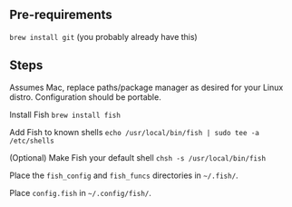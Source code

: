 ## Pre-requirements

`brew install git` (you probably already have this)

## Steps

Assumes Mac, replace paths/package manager as desired for your Linux distro. 
Configuration should be portable.

Install Fish
`brew install fish`

Add Fish to known shells
`echo /usr/local/bin/fish | sudo tee -a /etc/shells`

(Optional) Make Fish your default shell
`chsh -s /usr/local/bin/fish`

Place the `fish_config` and `fish_funcs` directories in `~/.fish/`.

Place `config.fish` in `~/.config/fish/`.
